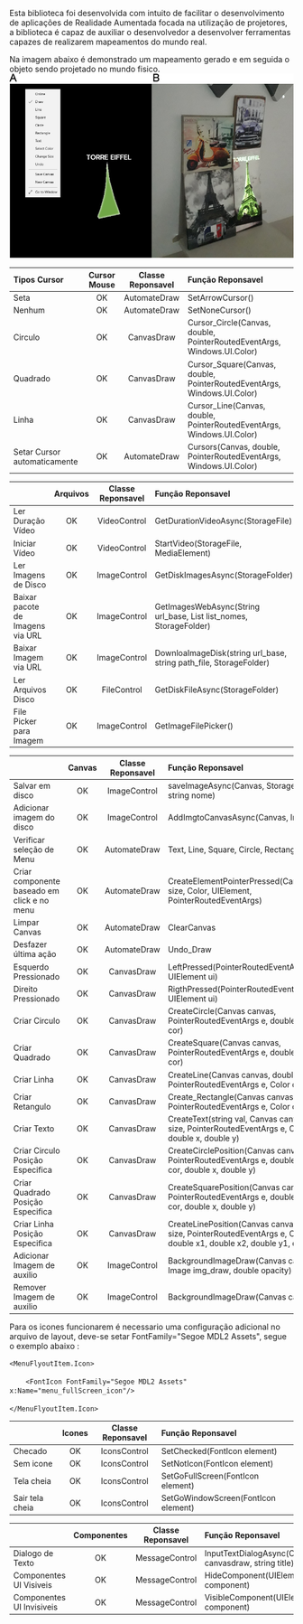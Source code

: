 Esta biblioteca foi desenvolvida com intuito de facilitar o desenvolvimento de aplicações de Realidade Aumentada focada na utilização de projetores, a biblioteca é capaz de auxiliar o desenvolvedor a desenvolver ferramentas capazes de realizarem mapeamentos do mundo real.

Na imagem abaixo é demonstrado um mapeamento gerado e em seguida o objeto sendo projetado no mundo fisico.
![Mapeamento gerado utilizando o software de exemplo.](https://raw.githubusercontent.com/matheus-gio/LibraryRAUWP/master/Mapeamento%26Projecao.jpg)

|  Tipos Cursor | Cursor Mouse | Classe Reponsavel |  Função Reponsavel |
| :---         |     :---:      |   :---:      |          :--- |
| Seta | OK  |  AutomateDraw  |SetArrowCursor()
| Nenhum  | OK  |AutomateDraw  |SetNoneCursor()
| Circulo  | OK  |CanvasDraw  |Cursor_Circle(Canvas, double, PointerRoutedEventArgs, Windows.UI.Color)
| Quadrado  | OK  |CanvasDraw  |Cursor_Square(Canvas, double, PointerRoutedEventArgs, Windows.UI.Color)
| Linha  | OK  |  CanvasDraw  | Cursor_Line(Canvas, double, PointerRoutedEventArgs, Windows.UI.Color)
| Setar Cursor automaticamente  | OK  | AutomateDraw  | Cursors(Canvas, double, PointerRoutedEventArgs, Windows.UI.Color)

|   | Arquivos | Classe Reponsavel |  Função Reponsavel |
| :---         |     :---:      |   :---:      |          :--- |
| Ler Duração Vídeo | OK  |VideoControl|GetDurationVideoAsync(StorageFile)
| Iniciar Vídeo  | OK  |VideoControl|StartVideo(StorageFile, MediaElement)
| Ler Imagens de Disco  | OK  |ImageControl| GetDiskImagesAsync(StorageFolder)
| Baixar pacote de Imagens via URL  | OK  |ImageControl|GetImagesWebAsync(String url_base, List<String> list_nomes, StorageFolder)
| Baixar Imagem via URL  | OK  |ImageControl|DownloaImageDisk(string url_base, string path_file, StorageFolder)
| Ler Arquivos Disco  | OK  |FileControl|GetDiskFileAsync(StorageFolder)
| File Picker para Imagem  | OK  |ImageControl|GetImageFilePicker()
  
|   | Canvas | Classe Reponsavel |  Função Reponsavel |
| :---         |     :---:      |   :---:      |          :--- |
| Salvar em disco | OK  | ImageControl  |saveImageAsync(Canvas, StorageFolder, string nome)
| Adicionar imagem do disco | OK  |ImageControl|AddImgtoCanvasAsync(Canvas, Image)
| Verificar seleção de Menu  | OK  |AutomateDraw| Text, Line, Square, Circle, Rectangle;
| Criar componente baseado em click e no menu | OK  | AutomateDraw |CreateElementPointerPressed(Canvas,double size, Color, UIElement, PointerRoutedEventArgs)
| Limpar Canvas  | OK  |AutomateDraw|ClearCanvas
| Desfazer última ação  | OK  |AutomateDraw|Undo_Draw
| Esquerdo Pressionado | OK  |CanvasDraw|LeftPressed(PointerRoutedEventArgs e, UIElement ui)
| Direito Pressionado  | OK  |CanvasDraw|RigthPressed(PointerRoutedEventArgs e, UIElement ui)
| Criar Circulo  | OK  |CanvasDraw|CreateCircle(Canvas canvas, PointerRoutedEventArgs e, double size, Color cor)
| Criar Quadrado  | OK  |CanvasDraw| CreateSquare(Canvas canvas, PointerRoutedEventArgs e, double size, Color cor)
| Criar Linha  | OK  |CanvasDraw|CreateLine(Canvas canvas, double size, PointerRoutedEventArgs e, Color cor)
| Criar Retangulo  | OK  |CanvasDraw|Create_Rectangle(Canvas canvas, PointerRoutedEventArgs e, Color cor)
| Criar Texto  | OK  |CanvasDraw| CreateText(string val, Canvas canvas, double size, PointerRoutedEventArgs e, Color cor, double x, double y)
| Criar Circulo Posição Especifica | OK  |CanvasDraw|CreateCirclePosition(Canvas canvas, PointerRoutedEventArgs e, double size, Color cor, double x, double y)
| Criar Quadrado  Posição Especifica| OK  |CanvasDraw|CreateSquarePosition(Canvas canvas, PointerRoutedEventArgs e, double size, Color cor, double x, double y)
| Criar Linha Posição Especifica | OK  |CanvasDraw|CreateLinePosition(Canvas canvas, double size, PointerRoutedEventArgs e, Color cor, double x1, double x2, double y1, double y2)
| Adicionar Imagem de auxilio  | OK  |ImageControl| BackgroundImageDraw(Canvas canvas, Image img_draw, double opacity)
| Remover Imagem de auxilio  | OK  |ImageControl| BackgroundImageDraw(Canvas canvas)

Para os icones funcionarem é necessario uma configuração adicional no arquivo de layout, deve-se setar FontFamily="Segoe MDL2 Assets", segue o exemplo abaixo :

<MenuFlyoutItem x:Name="menu_fullScreen" Visibility="Visible" Text="Go to Window" Click="Menu_fullScreen_Click">

    <MenuFlyoutItem.Icon>
    
        <FontIcon FontFamily="Segoe MDL2 Assets" x:Name="menu_fullScreen_icon"/>
        
    </MenuFlyoutItem.Icon>
    
</MenuFlyoutItem>
                    
|   | Icones | Classe Reponsavel |  Função Reponsavel |
| :---         |     :---:      |   :---:      |          :--- |
| Checado | OK  |IconsControl|SetChecked(FontIcon element)
| Sem icone  | OK  |IconsControl|SetNotIcon(FontIcon element)
| Tela cheia  | OK  |IconsControl|SetGoFullScreen(FontIcon element)
| Sair tela cheia  | OK  |  IconsControl|SetGoWindowScreen(FontIcon element)

|   | Componentes | Classe Reponsavel |  Função Reponsavel |
| :---         |     :---:      |   :---:      |          :--- |
| Dialogo de Texto | OK  |MessageControl|InputTextDialogAsync(CanvasDraw canvasdraw, string title)
| Componentes UI Visiveis  | OK  |MessageControl|HideComponent(UIElement[] component)
| Componentes UI Invisiveis  | OK  |MessageControl|VisibleComponent(UIElement[] component)
